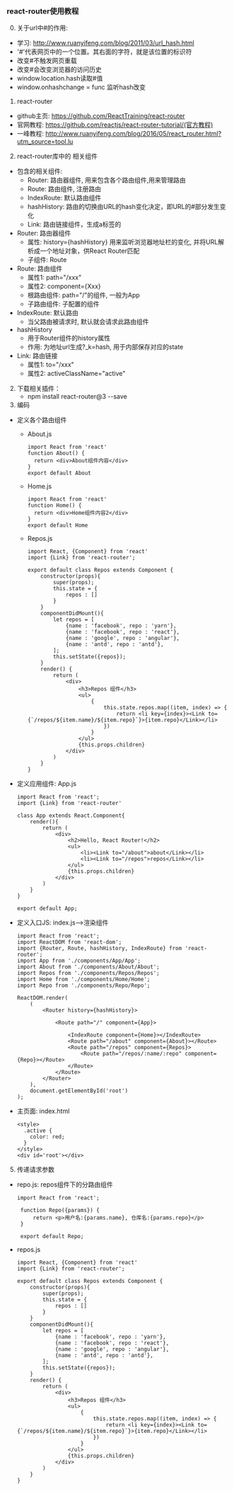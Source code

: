 ### react-router使用教程
0. 关于url中#的作用:
  * 学习: http://www.ruanyifeng.com/blog/2011/03/url_hash.html
  * '#'代表网页中的一个位置。其右面的字符，就是该位置的标识符
  * 改变#不触发网页重载
  * 改变#会改变浏览器的访问历史
  * window.location.hash读取#值
  * window.onhashchange = func 监听hash改变
1. react-router
  * github主页: https://github.com/ReactTraining/react-router
  * 官网教程: https://github.com/reactjs/react-router-tutorial/(官方教程)
  * 一峰教程: http://www.ruanyifeng.com/blog/2016/05/react_router.html?utm_source=tool.lu
2. react-router库中的 相关组件
  * 包含的相关组件: 
    * Router: 路由器组件, 用来包含各个路由组件,用来管理路由
    * Route: 路由组件, 注册路由 
    * IndexRoute: 默认路由组件
    * hashHistory: 路由的切换由URL的hash变化决定，即URL的#部分发生变化
    * Link: 路由链接组件，生成a标签的
  * Router: 路由器组件
    * 属性:  history={hashHistory} 用来监听浏览器地址栏的变化, 并将URL解析成一个地址对象，供React Router匹配
    * 子组件: Route
  * Route: 路由组件
    * 属性1: path="/xxx"  
    * 属性2: component={Xxx}
    * 根路由组件: path="/"的组件, 一般为App
    * 子路由组件: 子<Route>配置的组件
  * IndexRoute: 默认路由
    * 当父路由被请求时, 默认就会请求此路由组件
  * hashHistory
    * 用于Router组件的history属性
    * 作用: 为地址url生成?_k=hash, 用于内部保存对应的state
  * Link: 路由链接
    * 属性1: to="/xxx"
    * 属性2: activeClassName="active"
2. 下载相关插件：
    * npm install react-router@3 --save 
3. 编码
  * 定义各个路由组件
    * About.js
     
      ```
      import React from 'react'
      function About() {
        return <div>About组件内容</div>
      }
      export default About
      ```
    * Home.js
     
      ```
      import React from 'react'
      function Home() {
        return <div>Home组件内容2</div>
      }
      export default Home
      ```
    * Repos.js
      
      ```
      import React, {Component} from 'react'
      import {Link} from 'react-router';
      
      export default class Repos extends Component {
          constructor(props){
              super(props);
              this.state = {
                  repos : []
              }
          }
          componentDidMount(){
              let repos = [
                  {name : 'facebook', repo : 'yarn'},
                  {name : 'facebook', repo : 'react'},
                  {name : 'google', repo : 'angular'},
                  {name : 'antd', repo : 'antd'},
              ];
              this.setState({repos});
          }
          render() {
              return (
                  <div>
                      <h3>Repos 组件</h3>
                      <ul>
                          {
                              this.state.repos.map((item, index) => {
                                  return <li key={index}><Link to={`/repos/${item.name}/${item.repo}`}>{item.repo}</Link></li>
                              })
                          }
                      </ul>
                      {this.props.children}
                  </div>
              )
          }
      }
      ```
  * 定义应用组件: App.js
   
    ```
    import React from 'react';
    import {Link} from 'react-router'
    
    class App extends React.Component{
        render(){
            return (
                <div>
                    <h2>Hello, React Router!</h2>
                    <ul>
                        <li><Link to="/about">about</Link></li>
                        <li><Link to="/repos">repos</Link></li>
                    </ul>
                    {this.props.children}
                </div>
            )
        }
    }
    
    export default App;
    ```
  * 定义入口JS: index.js-->渲染组件
    
    ```
    import React from 'react';
    import ReactDOM from 'react-dom';
    import {Router, Route, hashHistory, IndexRoute} from 'react-router';
    import App from './components/App/App';
    import About from './components/About/About';
    import Repos from './components/Repos/Repos';
    import Home from './components/Home/Home';
    import Repo from './components/Repo/Repo';
    
    ReactDOM.render(
        (
            <Router history={hashHistory}>
    
                <Route path="/" component={App}>
    
                    <IndexRoute component={Home}></IndexRoute>
                    <Route path="/about" component={About}></Route>
                    <Route path="/repos" component={Repos}>
                        <Route path="/repos/:name/:repo" component={Repo}></Route>
                    </Route>
                </Route>
            </Router>
        ),
        document.getElementById('root')
    );
    ```
  * 主页面: index.html
    ```
    <style>
      .active {
        color: red;
      }
    </style>
    <div id='root'></div>
    ```
5. 传递请求参数
  * repo.js: repos组件下的分路由组件
   
    ```
    import React from 'react';
     
     function Repo({params}) {
         return <p>用户名:{params.name}, 仓库名:{params.repo}</p>
     }
     
     export default Repo;
    ```
  * repos.js
    
    ```
    import React, {Component} from 'react'
    import {Link} from 'react-router';
    
    export default class Repos extends Component {
        constructor(props){
            super(props);
            this.state = {
                repos : []
            }
        }
        componentDidMount(){
            let repos = [
                {name : 'facebook', repo : 'yarn'},
                {name : 'facebook', repo : 'react'},
                {name : 'google', repo : 'angular'},
                {name : 'antd', repo : 'antd'},
            ];
            this.setState({repos});
        }
        render() {
            return (
                <div>
                    <h3>Repos 组件</h3>
                    <ul>
                        {
                            this.state.repos.map((item, index) => {
                                return <li key={index}><Link to={`/repos/${item.name}/${item.repo}`}>{item.repo}</Link></li>
                            })
                        }
                    </ul>
                    {this.props.children}
                </div>
            )
        }
    }
    ```
